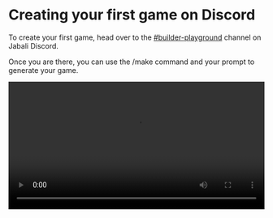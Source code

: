 # Creating your first game on Discord 

To create your first game, head over to the [#builder-playground](https://discord.com/channels/1203127836844494850/1203537443064905778) channel on Jabali Discord.

Once you are there, you can use the /make command and your prompt to generate your game. 

<video width="100%" height="auto" controls>
  <source src="animation/discord-make.mp4" type="video/mp4">
  Your browser does not support the video tag.
</video>

